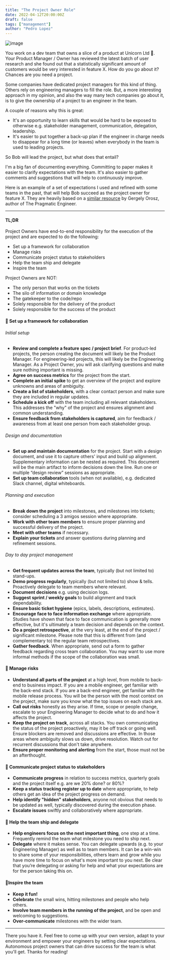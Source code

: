 ```yaml
---
title: "The Project Owner Role"
date: 2022-04-12T20:00:00Z
draft: false
tags: ["management"]
author: "Pedro Lopez"
---
```


![image](/images/the-project-owner-role.jpg)

You work on a dev team that owns a slice of a product at Unicorn Ltd 🦄. Your Product Manager / Owner has reviewed the latest batch of user research and she found out that a statistically significant amount of customers would be very interested in feature X. How do you go about it? Chances are you need a project.

<!--more-->

Some companies have dedicated project managers for this kind of thing. Others rely on engineering managers to fill the role. But, a more interesting approach in my opinion, and also the way many tech companies go about it, is to give the ownership of a project to an engineer in the team.

A couple of reasons why this is great:

- It's an opportunity to learn skills that would be hard to be exposed to otherwise e.g. stakeholder management, communication, delegation, leadership.
- It's easier to put together a back-up plan if the engineer in charge needs to disappear for a long time (or leaves) when everybody in the team is used to leading projects.

So Bob will lead the project, but what does that entail?

I'm a big fan of documenting everything. Committing to paper makes it easier to clarify expectations with the team. It's also easier to gather comments and suggestions that will help to continuously improve.

Here is an example of a set of expectations I used and refined with some teams in the past, that will help Bob succeed as the project owner for feature X. They are heavily based on a [similar resource](https://docs.google.com/document/d/1EqWp4CMeGY6AljmMURNcs9a4o7-NMF2lbMsMiesxuHw/edit) by Gergely Orosz, author of The Pragmatic Engineer.

---

#### TL;DR

Project Owners have end-to-end responsibility for the execution of the project and are expected to do the following:

- Set up a framework for collaboration
- Manage risks
- Communicate project status to stakeholders
- Help the team ship and delegate
- Inspire the team

Project Owners are NOT:

- The only person that works on the tickets
- The silo of information or domain knowledge
- The gatekeeper to the code/repo
- Solely responsible for the delivery of the product
- Solely responsible for the success of the product

#### 🤝 Set up a framework for collaboration

###### Initial setup

- **Review and complete a feature spec / project brief**. For product-led projects, the person creating the document will likely be the Product Manager. For engineering-led projects, this will likely be the Engineering Manager. As a Project Owner, you will ask clarifying questions and make sure nothing important is missing.
- **Agree on success metrics** for the project from the start.
- **Complete an initial spike** to get an overview of the project and explore unknowns and areas of ambiguity.
- **Create a list of stakeholders**, with a clear contact person and make sure they are included in regular updates.
- **Schedule a kick off** with the team including all relevant stakeholders. This addresses the "why" of the project and ensures alignment and common understanding.
- **Ensure feedback from stakeholders is captured**, aim for feedback / awareness from at least one person from each stakeholder group.

###### Design and documentation

- **Set up and maintain documentation** for the project. Start with a design document, and use it to capture others' input and build up alignment. Supplementary information can be nested as required. This document will be the main artifact to inform decisions down the line. Run one or multiple “design review” sessions as appropriate.
- **Set up team collaboration** tools (when not available), e.g. dedicated Slack channel, digital whiteboards.

###### Planning and execution

- **Break down the project** into milestones, and milestones into tickets; consider scheduling a 3 amigos session where appropriate.
- **Work with other team members** to ensure proper planning and successful delivery of the project.
- **Meet with other teams** if necessary.
- **Explain your tickets** and answer questions during planning and refinement sessions.

###### Day to day project management

- **Get frequent updates across the team**, typically (but not limited to) stand-ups.
- **Demo progress regularly**, typically (but not limited to) show & tells. Proactively delegate to team members where relevant.
- **Document decisions** e.g. using decision logs.
- **Suggest sprint / weekly goals** to build alignment and track dependability.
- **Ensure basic ticket hygiene** (epics, labels, descriptions, estimates).
- **Encourage face to face information exchange** where appropriate. Studies have shown that face to face communication is generally more effective, but it's ultimately a team decision and depends on the context.
- **Do a project retrospective**, at the very least, at the end of the project / significant milestone. Please note that this is different from (and complementary to) the regular team retrospectives.
- **Gather feedback**. When appropriate, send out a form to gather feedback regarding cross team collaboration. You may want to use more informal methods if the scope of the collaboration was small.

#### 🚨 Manage risks

- **Understand all parts of the project** at a high level, from mobile to back-end to business impact. If you are a mobile engineer, get familiar with the back-end stack. If you are a back-end engineer, get familiar with the mobile release process. You will be the person with the most context on the project, make sure you know what the top issues on each stack are.
- **Call out risks** honestly as they arise. If time, scope or people change, escalate to your Engineering Manager to decide what to do and how it affects the project.
- **Keep the project on track**, across all stacks. You own communicating the status of the project proactively, may it be off track or going well. Ensure blockers are removed and discussions are effective. In those areas where ambiguity slows us down, drive resolution. Watch out for recurrent discussions that don't take anywhere.
- **Ensure proper monitoring and alerting** from the start, those must not be an afterthought.

#### 📣 Communicate project status to stakeholders

- **Communicate progress** in relation to success metrics, quarterly goals and the project itself e.g. are we 20% done? or 80%?
- **Keep a status tracking register up to date** where appropriate, to help others get an idea of the project progress on demand.
- **Help identify "hidden" stakeholders**, anyone not obvious that needs to be updated as well, typically discovered during the execution phase.
- **Escalate issues** swiftly and collaboratively where appropriate.

#### 🚀 Help the team ship and delegate

- **Help engineers focus on the next important thing**, one step at a time. Frequently remind the team what milestone you need to ship next.
- **Delegate** where it makes sense. You can delegate upwards (e.g. to your Engineering Manager) as well as to team members. It can be a win-win to share some of your responsibilities, others learn and grow while you have more time to focus on what's more important to you next.  Be clear that you’re delegating or asking for help and what your expectations are for the person taking this on.

#### 🎉Inspire the team

- **Keep it fun!**
- **Celebrate** the small wins, hitting milestones and people who help others.
- **Involve team members in the running of the project**, and be open and welcoming to suggestions.
- **Over-communicate** milestones with the wider team.

---

There you have it. Feel free to come up with your own version, adapt to your environment and empower your engineers by setting clear expectations. Autonomous project owners that can drive success for the team is what you'll get. Thanks for reading!
